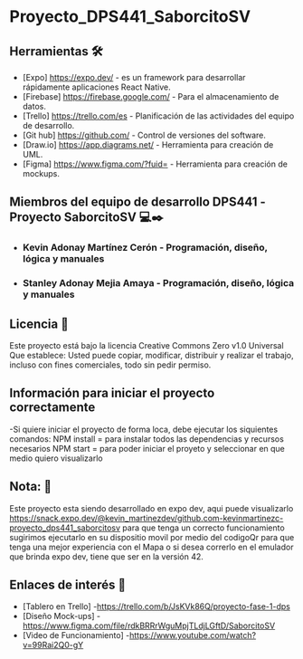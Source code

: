 # Proyecto_DPS441_SaborcitoSV


## Herramientas 🛠️

* [Expo] https://expo.dev/ - es un framework para desarrollar rápidamente aplicaciones React Native.
* [Firebase] https://firebase.google.com/ - Para el almacenamiento de datos.
* [Trello] https://trello.com/es - Planificación de las actividades del equipo de desarrollo.
* [Git hub] https://github.com/ - Control de versiones del software.
* [Draw.io] https://app.diagrams.net/ - Herramienta para creación de UML.
* [Figma] https://www.figma.com/?fuid= - Herramienta para creación de mockups.

## Miembros del equipo de desarrollo DPS441 -Proyecto SaborcitoSV 💻✒️

* ### Kevin Adonay Martínez Cerón - Programación, diseño, lógica y manuales
* ### Stanley Adonay Mejia Amaya  - Programación, diseño, lógica y manuales 

## Licencia 📄

Este proyecto está bajo la licencia Creative Commons Zero v1.0 Universal
Que establece:
Usted puede copiar, modificar, distribuir y realizar el trabajo, incluso con fines comerciales, todo sin pedir permiso.

## Información para iniciar el proyecto correctamente

-Si quiere iniciar el proyecto de forma loca, debe ejecutar los siquientes comandos:
NPM install = para instalar todos las dependencias y recursos necesarios
NPM start = para poder iniciar el proyeto y seleccionar en que medio quiero visualizarlo 

## Nota: 👀
Este proyecto esta siendo desarrollado en expo dev, aqui puede visualizarlo https://snack.expo.dev/@kevin_martinezdev/github.com-kevinmartinezc-proyecto_dps441_saborcitosv para que tenga un correcto funcionamiento sugirimos ejecutarlo en su dispositio movil por medio del codigoQr para que tenga una mejor experiencia con el Mapa o si desea correrlo en el emulador que brinda expo dev, tiene que ser en la versión 42.

## Enlaces de interés 👀

* [Tablero en Trello] -https://trello.com/b/JsKVk86Q/proyecto-fase-1-dps
* [Diseño Mock-ups] -https://www.figma.com/file/rdkBRRrWguMpjTLdjLGftD/SaborcitoSV
* [Video de Funcionamiento] -https://www.youtube.com/watch?v=99Rai2Q0-gY

